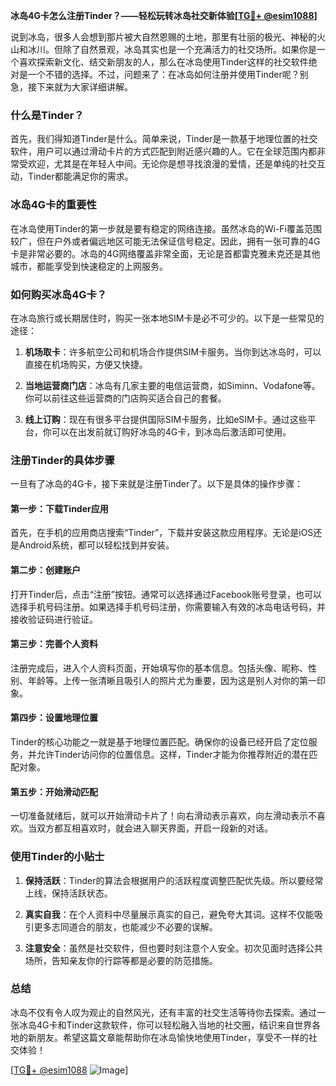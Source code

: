 **冰岛4G卡怎么注册Tinder？——轻松玩转冰岛社交新体验[[TG💪+ @esim1088](https://t.me/s/esim1088)]**

说到冰岛，很多人会想到那片被大自然恩赐的土地，那里有壮丽的极光、神秘的火山和冰川。但除了自然景观，冰岛其实也是一个充满活力的社交场所。如果你是一个喜欢探索新文化、结交新朋友的人，那么在冰岛使用Tinder这样的社交软件绝对是一个不错的选择。不过，问题来了：在冰岛如何注册并使用Tinder呢？别急，接下来就为大家详细讲解。

### 什么是Tinder？

首先，我们得知道Tinder是什么。简单来说，Tinder是一款基于地理位置的社交软件，用户可以通过滑动卡片的方式匹配到附近感兴趣的人。它在全球范围内都非常受欢迎，尤其是在年轻人中间。无论你是想寻找浪漫的爱情，还是单纯的社交互动，Tinder都能满足你的需求。

### 冰岛4G卡的重要性

在冰岛使用Tinder的第一步就是要有稳定的网络连接。虽然冰岛的Wi-Fi覆盖范围较广，但在户外或者偏远地区可能无法保证信号稳定。因此，拥有一张可靠的4G卡是非常必要的。冰岛的4G网络覆盖非常全面，无论是首都雷克雅未克还是其他城市，都能享受到快速稳定的上网服务。

### 如何购买冰岛4G卡？

在冰岛旅行或长期居住时，购买一张本地SIM卡是必不可少的。以下是一些常见的途径：

1. **机场取卡**：许多航空公司和机场合作提供SIM卡服务。当你到达冰岛时，可以直接在机场购买，方便又快捷。
   
2. **当地运营商门店**：冰岛有几家主要的电信运营商，如Siminn、Vodafone等。你可以前往这些运营商的门店购买适合自己的套餐。

3. **线上订购**：现在有很多平台提供国际SIM卡服务，比如eSIM卡。通过这些平台，你可以在出发前就订购好冰岛的4G卡，到冰岛后激活即可使用。

### 注册Tinder的具体步骤

一旦有了冰岛的4G卡，接下来就是注册Tinder了。以下是具体的操作步骤：

#### 第一步：下载Tinder应用
首先，在手机的应用商店搜索“Tinder”，下载并安装这款应用程序。无论是iOS还是Android系统，都可以轻松找到并安装。

#### 第二步：创建账户
打开Tinder后，点击“注册”按钮。通常可以选择通过Facebook账号登录，也可以选择手机号码注册。如果选择手机号码注册，你需要输入有效的冰岛电话号码，并接收验证码进行验证。

#### 第三步：完善个人资料
注册完成后，进入个人资料页面，开始填写你的基本信息。包括头像、昵称、性别、年龄等。上传一张清晰且吸引人的照片尤为重要，因为这是别人对你的第一印象。

#### 第四步：设置地理位置
Tinder的核心功能之一就是基于地理位置匹配。确保你的设备已经开启了定位服务，并允许Tinder访问你的位置信息。这样，Tinder才能为你推荐附近的潜在匹配对象。

#### 第五步：开始滑动匹配
一切准备就绪后，就可以开始滑动卡片了！向右滑动表示喜欢，向左滑动表示不喜欢。当双方都互相喜欢时，就会进入聊天界面，开启一段新的对话。

### 使用Tinder的小贴士

1. **保持活跃**：Tinder的算法会根据用户的活跃程度调整匹配优先级。所以要经常上线，保持活跃状态。

2. **真实自我**：在个人资料中尽量展示真实的自己，避免夸大其词。这样不仅能吸引更多志同道合的朋友，也能减少不必要的误解。

3. **注意安全**：虽然是社交软件，但也要时刻注意个人安全。初次见面时选择公共场所，告知亲友你的行踪等都是必要的防范措施。

### 总结

冰岛不仅有令人叹为观止的自然风光，还有丰富的社交生活等待你去探索。通过一张冰岛4G卡和Tinder这款软件，你可以轻松融入当地的社交圈，结识来自世界各地的新朋友。希望这篇文章能帮助你在冰岛愉快地使用Tinder，享受不一样的社交体验！

[[TG💪+ @esim1088](https://t.me/s/esim1088) ![Image](https://i.postimg.cc/4NQfJmqS/Snipaste-2025-05-13-00-14-12.png)]